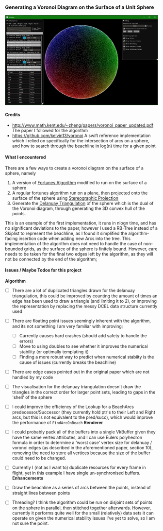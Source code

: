 ### Generating a Voronoi Diagram on the Surface of a Unit Sphere
<img src=World/Demo.png>

#### Credits
- http://www.math.kent.edu/~zheng/papers/voronoi_paper_updated.pdf The paper I followed for the algorithm 
- https://github.com/kelvin13/voronoi A swift reference implementation which I relied on specifically for the intersection of arcs on a sphere, and how to search through the beachline in log(n) time for a given point

#### What I encountered
There are a few ways to create a voronoi diagram on the surface of a sphere, namely
1. A version of [Fortunes Algorithm](https://en.wikipedia.org/wiki/Fortune%27s_algorithm) modified to run on the surface of a sphere
2. A regular fortunes algorithm run on a plane, then projected onto the surface of the sphere using [Stereographic Projection](https://en.wikipedia.org/wiki/Stereographic_projection)
3. Generate the [Delanuay Triangulation](https://en.wikipedia.org/wiki/Delaunay_triangulation) of the sphere which is the dual of the Voronoi diagram, through generating the 3D convex hull of the points.

This is an example of the first implementation, it runs in nlogn time, and has no significant deviations to the paper, however I used a RB-Tree instead of a Skiplist to represent the beachline, as I found it simplified the algorithm-facing insertion code when adding new Arcs into the tree. This implementation of the algorithm does not need to handle the case of non-bounded grids, as the surface of the sphere is finitely bound. However, care needs to be taken for the final two edges left by the algorithm, as they will not be connected by the end of the algorithm;

#### Issues / Maybe Todos for this project
**Algorithm**
- [ ] There are a lot of duplicated triangles drawn for the delanuay triangulation, this could be improved by counting the amount of times an edge has been used to draw a triangle (and limiting it to 2), or improving the representation by replacing the messy DCEL data structure currently used
- [ ] There are floating point issues seemingly inherent with the algorithm, and its not something I am very familiar with improving;
  - [ ] Currently causes hard crashes (should add safety to handle the errors)
  - [ ] Move to using doubles to see whether it improves the numerical stability (or optimally templating it)
  - [ ] Finding a more robust way to predict when numerical stabiity is the cause of issues (currently breaks the beachline)
- [ ] There are edge cases pointed out in the original paper which are not handled by my code
- [ ] The visualisation for the delanuay triangulation doesn't draw the triangles in the correct order for larger point sets, leading to gaps in the 'shell' of the sphere 
- [ ] I could improve the efficiency of the Lookup for a BeachArcs predecessor/Successor (they currently hold ptr's to their Left and Right arcs, but this is not equivalent to the pred/succ), which would improve the performance of `FindArcOnBeach`
**Renderer**
- [ ] I could probably pack all of the buffers into a single VkBuffer given they have the same vertex attributes, and I can use Eulers polyhedron formula in order to determine a 'worst case' vertex size for delanuay / voronoi edges (as described in the aforementioned paper, section 10), removing the need to store all vertices because the size of the buffer could need to be changed.
- [ ] Currently I (not as I want to) duplicate resources for every frame in flight, yet in this example I have single un-synchronised buffers.
**Enhancements**
- [ ] Draw the beachline as a series of arcs between the points, instead of straight lines between points
- [ ] Threading? I think the algorithm could be run on disjoint sets of points on the sphere in parallel, then stitched together afterwards. However, currently it performs quite well for the small (relatively) data sets it can operate on given the numerical stability issues I've yet to solve, so I am not sure the point.


